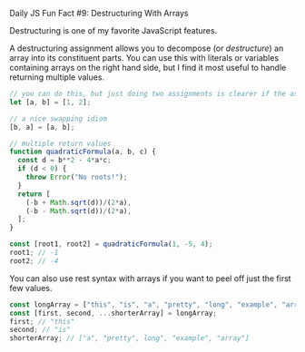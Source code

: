 Daily JS Fun Fact #9: Destructuring With Arrays

Destructuring is one of my favorite JavaScript features.

A destructuring assignment allows you to decompose (or _destructure_) an array into its constituent parts. You can use this with literals or variables containing arrays on the right hand side, but I find it most useful to handle returning multiple values.

```js
// you can do this, but just doing two assignments is clearer if the assignments are unrelated
let [a, b] = [1, 2];

// a nice swapping idiom
[b, a] = [a, b];

// multiple return values
function quadraticFormula(a, b, c) {
  const d = b**2 - 4*a*c;
  if (d < 0) {
    throw Error("No roots!");
  }
  return [
    (-b + Math.sqrt(d))/(2*a),
    (-b - Math.sqrt(d))/(2*a),
  ];
}

const [root1, root2] = quadraticFormula(1, -5, 4);
root1; // -1
root2; // -4
```

You can also use rest syntax with arrays if you want to peel off just the first few values.

```js
const longArray = ["this", "is", "a", "pretty", "long", "example", "array"];
const [first, second, ...shorterArray] = longArray;
first; // "this"
second; // "is"
shorterArray; // ["a", "pretty", long", "example", "array"]
```
